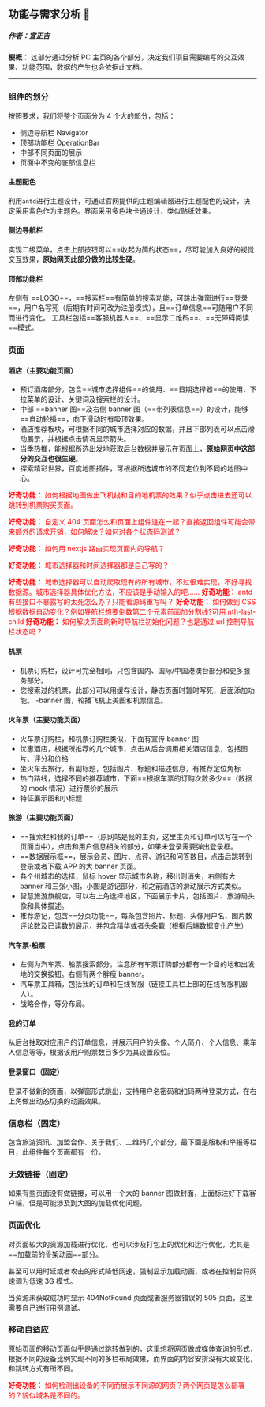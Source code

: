 ## 功能与需求分析 🌌

##### 作者：宣正吉

**梗概：** 这部分通过分析 PC 主页的各个部分，决定我们项目需要编写的交互效果、功能范围，数据的产生也会依据此文档。

---

### 组件的划分

按照要求，我们将整个页面分为 4 个大的部分，包括：

- 侧边导航栏 Navigator
- 顶部功能栏 OperationBar
- 中部不同页面的展示
- 页面中不变的底部信息栏

#### 主题配色

利用`antd`进行主题设计，可通过官网提供的主题编辑器进行主题配色的设计，决定采用紫色作为主题色。界面采用多色块卡通设计，类似贴纸效果。

#### 侧边导航栏

实现二级菜单，点击上部按钮可以==收起为简约状态==，尽可能加入良好的视觉交互效果，**原始网页此部分做的比较生硬**。

#### 顶部功能栏

左侧有 ==LOGO==，==搜索栏==有简单的搜索功能，可跳出弹窗进行==登录==，用户名写死（后期有时间可改为注册模式），且==订单信息==可随用户不同而进行变化。
工具栏包括==客服机器人==、==显示二维码==、==无障碍阅读==模式。

### 页面

#### 酒店（主要功能页面）

- 预订酒店部分，包含==城市选择组件==的使用、==日期选择器==的使用、下拉菜单的设计、关键词及搜索栏的设计。
- 中部 ==banner 图==及右侧 banner 图（==带列表信息==）的设计，能够==自动轮播==，向下滑动时有吸顶效果。
- 酒店推荐板块，可根据不同的城市选择对应的数据，并且下部列表可以点击滑动展示，并根据点击情况显示箭头。
- 当季热推，能根据所选出发地获取后台数据并展示在页面上，**原始网页中这部分的交互也很生硬**。
- 探索精彩世界，百度地图插件，可根据所选城市的不同定位到不同的地图中心。

<font color=red> **好奇功能：** 如何根据地图做出飞机线和目的地机票的效果？似乎点击进去还可以跳转到机票购买页面。</font>

<font color=red> **好奇功能：** 自定义 404 页面怎么和页面上组件连在一起？直接返回组件可能会带来额外的请求开销，如何解决？如何对各个状态码测试？</font>

<font color=red> **好奇功能：** 如何用 nextjs 路由实现页面内的导航？</font>

<font color=red> **好奇功能：** 城市选择器和时间选择器都是自己写的？</font>

<font color=red> **好奇功能：** 城市选择器可以自动爬取现有的所有城市，不过很难实现，不好寻找数据源。城市选择器具体优化方法，不应该是手动输入的吧……</font>
<font color=red> **好奇功能：** antd 有些接口不暴露写的太死怎么办？只能看源码重写吗？</font>
<font color=red> **好奇功能：** 如何做到 CSS 根据数据自动变化？例如导航栏想要倒数第二个元素前面加分割线?可用 nth-last-child</font>
<font color=red> **好奇功能：** 如何解决页面刷新时导航栏初始化问题？也是通过 url 控制导航栏状态吗？</font>

#### 机票

- 机票订购栏，设计可完全相同，只包含国内、国际/中国港澳台部分和更多服务部分。
- 您搜索过的机票，此部分可以用缓存设计，静态页面时暂时写死，后面添加功能。
  -banner 图，轮播飞机上美图和机票信息。

#### 火车票（主要功能页面）

- 火车票订购栏，和机票订购栏类似，下面有宣传 banner 图
- 优惠酒店，根据所推荐的几个城市，点击从后台调用相关酒店信息，包括图片、评分和价格
- 坐火车去旅行，有副标题，包括图片、标题和描述信息，有推荐定位角标
- 热门路线，选择不同的推荐城市，下面==根据车票的订购次数多少==（数据的 mock 情况）进行票价的展示
- 特征展示图和小标题

#### 旅游（主要功能页面）

- ==搜索栏和我的订单==（原网站是我的主页，这里主页和订单可以写在一个页面当中），点击和用户信息相关的部分，如果未登录需要弹出登录框。
- ==数据展示框==，展示会员、图片、点评、游记和问答数目，点击后跳转到登录或者下载 APP 的大 banner 页面。
- 各个州城市的选择，鼠标 hover 显示城市名称，移出则消失，右侧有大 banner 和三张小图，小图是游记部分，和之前酒店的滑动展示方式类似。
- 智慧旅游旗舰店，可以右上角选择地区，下面展示卡片，包括图片、旅游局头像和具体描述。
- 推荐游记，包含==分页功能==，每条包含照片、标题、头像用户名、图片数评论数及已读数的展示，并包含精华或者头条戳（根据后端数据变化产生）

#### 汽车票·船票

- 左侧为汽车票、船票搜索部分，注意所有车票订购部分都有一个目的地和出发地的交换按钮。右侧有两个胖瘦 banner。
- 汽车票工具箱，包括我的订单和在线客服（链接工具栏上部的在线客服机器人）。
- 战略合作，等分布局。

#### 我的订单

从后台抽取对应用户的订单信息，并展示用户的头像、个人简介、个人信息、乘车人信息等等，根据该用户购票数目多少为其设置段位。

#### 登录窗口（固定）

登录不做新的页面，以弹窗形式跳出，支持用户名密码和扫码两种登录方式，在右上角做出动态切换的动画效果。

### 信息栏（固定）

包含旅游资讯、加盟合作、关于我们、二维码几个部分，最下面是版权和举报等栏目，此组件每个页面都有一份。

### 无效链接（固定）

如果有些页面没有做链接，可以用一个大的 banner 图做封面，上面标注好下载客户端，但是可能涉及到大图的加载优化问题。

### 页面优化

对页面较大的资源加载进行优化，也可以涉及打包上的优化和运行优化，尤其是==加载前的骨架动画==部分。

甚至可以用时延或者攻击的形式降低网速，强制显示加载动画，或者在控制台将网速调为低速 3G 模式。

当资源未获取成功时显示 404NotFound 页面或者服务器错误的 505 页面，这里需要自己进行用例调试。

### 移动自适应

原始页面的移动页面似乎是通过跳转做到的，这里想将网页做成媒体查询的形式，根据不同的设备比例实现不同的多栏布局效果，而界面的内容安排没有大致变化，和跳转方式有所不同。

<font color=red> **好奇功能：** 如何检测出设备的不同而展示不同源的网页？两个网页是怎么部署的？貌似域名是不同的。</font>
